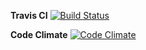 **Travis CI**
[![Build Status](https://travis-ci.org/schlubbi/IMI-Maps.png?branch=master)](https://travis-ci.org/schlubbi/IMI-Maps)

**Code Climate**
[![Code Climate](https://codeclimate.com/github/schlubbi/IMI-Maps.png)](https://codeclimate.com/github/schlubbi/IMI-Maps)
